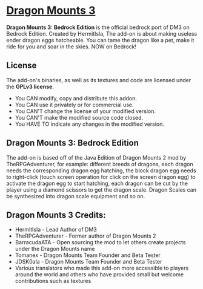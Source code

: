 # [Dragon Mounts 3](https://www.curseforge.com/minecraft-bedrock/addons/dragon-mounts-3)
**Dragon Mounts 3: Bedrock Edition** is the official bedrock port of DM3 on Bedrock Edition. Created by HermitIsla, The add-on is about making useless ender dragon eggs hatcheable. You can tame the dragon like a pet, make it ride for you and soar in the skies. NOW on Bedrock!

## License
The add-on's binaries, as well as its textures and code are licensed under the **GPLv3 license**.

- You CAN modify, copy and distribute this addon.
- You CAN use it privately or for commercial use.
- You CAN'T change the license of your modified version.
- You CAN'T make the modified source code closed.
- You HAVE TO indicate any changes in the modified version.

## Dragon Mounts 3: Bedrock Edition
The add-on is based off of the Java Edition of Dragon Mounts 2 mod by TheRPGAdventurer, for example: different breeds of dragons, each dragon needs the corresponding dragon egg hatching, the block dragon egg needs to right-click (touch screen operation for click on the screen dragon egg) to activate the dragon egg to start hatching, each dragon can be cut by the player using a diamond scissors to get the dragon scale. Dragon Scales can be synthesized into dragon scale equipment and so on.

## Dragon Mounts 3 Credits:
- HermitIsla - Lead Author of DM3
- TheRPGAdventurer - Former author of Dragon Mounts 2
- BarracudaATA - Open sourcing the mod to let others create projects under the Dragon Mounts name
- Tomanex - Dragon Mounts Team Founder and Beta Tester
- JDSK0ala - Dragon Mounts Team Founder and Beta Tester
- Various translators who made this add-on more accessible to players around the world and others who have provided small but welcome contributions such as textures
